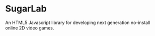 SugarLab
========

An HTML5 Javascript library for developing next generation no-install online 2D video games.